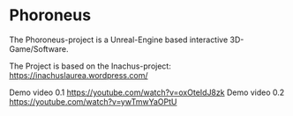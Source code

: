 # Phoroneus

The Phoroneus-project is a Unreal-Engine based interactive 3D-Game/Software.

The Project is based on the Inachus-project: <https://inachuslaurea.wordpress.com/>

Demo video 0.1 <https://youtube.com/watch?v=oxOteIdJ8zk>
Demo video 0.2 <https://youtube.com/watch?v=ywTmwYaOPtU>
